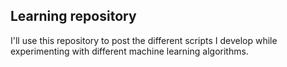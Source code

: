 ## Learning repository

I'll use this repository to post the different scripts I develop
while experimenting with different machine learning algorithms.